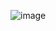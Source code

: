 ![image](https://github.com/user-attachments/assets/f07f0a0c-47e8-4f55-9919-2a1df9cc42af)

















